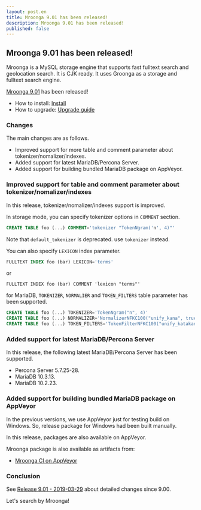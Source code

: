 ```yaml
---
layout: post.en
title: Mroonga 9.01 has been released!
description: Mroonga 9.01 has been released!
published: false
---
```


## Mroonga 9.01 has been released!

Mroonga is a MySQL storage engine that supports fast fulltext search
and geolocation search. It is CJK ready. It uses Groonga as a storage
and fulltext search engine.

[Mroonga 9.01](/docs/news.html#release-9-01) has been released!

* How to install: [Install](/docs/install.html)
* How to upgrade: [Upgrade guide](/docs/upgrade.html)

### Changes

The main changes are as follows.

  * Improved support for more table and comment parameter about tokenizer/nomalizer/indexes.
  * Added support for latest MariaDB/Percona Server.
  * Added support for building bundled MariaDB package on AppVeyor.

### Improved support for table and comment parameter about tokenizer/nomalizer/indexes

In this release, tokenizer/nomalizer/indexes support is improved.

In storage mode, you can specify tokenizer options in `COMMENT` section.

```sql
CREATE TABLE foo (...) COMMENT='tokenizer "TokenNgram('n', 4)"'
```

Note that `default_tokenizer` is deprecated. use `tokenizer` instead.

You can also specify `LEXICON` index parameter.

```sql
FULLTEXT INDEX foo (bar) LEXICON='terms'
```

or

```
FULLTEXT INDEX foo (bar) COMMENT 'lexicon "terms"'
```

for MariaDB, `TOKENIZER`, `NORMALIER` and `TOKEN_FILTERS` table parameter has been supported.

```sql
CREATE TABLE foo (...) TOKENIZER='TokenNgram("n", 4)'
CREATE TABLE foo (...) NORMALIZER='NormalizerNFKC100("unify_kana", true)'
CREATE TABLE foo (...) TOKEN_FILTERS='TokenFilterNFKC100("unify_katakana_v_sounds", true)'
```


### Added support for latest MariaDB/Percona Server

In this release, the following latest MariaDB/Percona Server has been supported.

* Percona Server 5.7.25-28.
* MariaDB 10.3.13.
* MariaDB 10.2.23.

### Added support for building bundled MariaDB package on AppVeyor

In the previous versions, we use AppVeyor just for testing build on Windows.
So, release package for Windows had been built manually.

In this release, packages are also available on AppVeyor.

Mroonga package is also available as artifacts from:

* [Mroonga CI on AppVeyor](https://ci.appveyor.com/project/groonga/mroonga)

### Conclusion

See [Release 9.01 - 2019-03-29](/docs/news.html#release-9-01) about detailed changes since 9.00.

Let's search by Mroonga!
